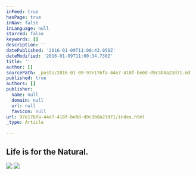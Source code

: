```yaml
---
inFeed: true
hasPage: true
inNav: false
inLanguage: null
starred: false
keywords: []
description: ''
datePublished: '2016-01-09T11:00:43.058Z'
dateModified: '2016-01-09T11:00:34.730Z'
title: ''
author: []
sourcePath: _posts/2016-01-09-97e176fa-44e7-418f-be0d-d9c3b0a23d71.md
published: true
authors: []
publisher:
  name: null
  domain: null
  url: null
  favicon: null
url: 97e176fa-44e7-418f-be0d-d9c3b0a23d71/index.html
_type: Article

---
```

## Life is for the Natural.
![](https://the-grid-user-content.s3-us-west-2.amazonaws.com/6e3d3122-9157-4273-8ecd-13378378dd2a.jpg)
![](https://the-grid-user-content.s3-us-west-2.amazonaws.com/05aabef9-2212-416d-b5a5-9dc75127e958.jpg)